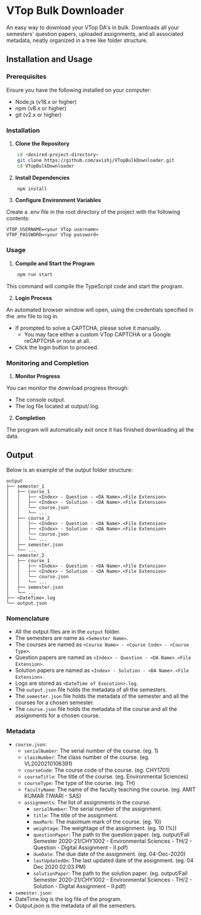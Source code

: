 # VTop Bulk Downloader

An easy way to download your VTop DA's in bulk. Downloads all your semesters' question papers, uploaded assignments, and all associated metadata, neatly organized in a tree like folder structure.

## Installation and Usage

### Prerequisites

Ensure you have the following installed on your computer:
- Node.js (v18.x or higher)
- npm (v8.x or higher)
- git (v2.x or higher)

### Installation

1. **Clone the Repository**

```sh
    cd <desired-project-directory>
    git clone https://github.com/avishj/VTopBulkDownloader.git
    cd VTopBulkDownloader
```

2. **Install Dependencies**

```sh
    npm install
```

3. **Configure Environment Variables**

Create a .env file in the root directory of the project with the following contents:

```env
VTOP_USERNAME=<your VTop username>
VTOP_PASSWORD=<your VTop password>
```

### Usage

1. **Compile and Start the Program**

```sh
    npm run start
```

This command will compile the TypeScript code and start the program.

2. **Login Process**

An automated browser window will open, using the credentials specified in the .env file to log in.

 - If prompted to solve a CAPTCHA, please solve it manually.
   - You may face either a custom VTop CAPTCHA or a Google reCAPTCHA or none at all.
 - Click the login button to proceed.

### Monitoring and Completion

1. **Monitor Progress**

You can monitor the download progress through:

 - The console output.
 - The log file located at output/<DateTime of Execution>.log.

2. **Completion**

The program will automatically exit once it has finished downloading all the data.

## Output

Below is an example of the output folder structure:

```
output
├── semester_1
│   ├── course_1
│   │   ├── <Index> - Question - <DA Name>.<File Extension>
│   │   ├── <Index> - Solution - <DA Name>.<File Extension>
│   │   └── course.json
│   │   └── ...
│   ├── course_2
│   │   ├── <Index> - Question - <DA Name>.<File Extension>
│   │   ├── <Index> - Solution - <DA Name>.<File Extension>
│   │   └── course.json
│   │   └── ...
│   ├── semester.json
│   └── ...
├── semester_2
│   ├── course_1
│   │   ├── <Index> - Question - <DA Name>.<File Extension>
│   │   ├── <Index> - Solution - <DA Name>.<File Extension>
│   │   └── course.json
│   │   └── ...
│   ├── semester.json
│   └── ...
├── <DateTime>.log
└── output.json
```
### Nomenclature

- All the output files are in the `output` folder.
- The semesters are name as `<Semester Name>`.
- The courses are named as `<Course Name> - <Course Code> - <Course Type>`.
- Question papers are named as `<Index> - Question - <DA Name>.<File Extension>`.
- Solution papers are named as `<Index> - Solution - <DA Name>.<File Extension>`.
- Logs are stored as `<DateTime of Execution>.log`.
- The `output.json` file holds the metadata of all the semesters.
- The `semester.json` file holds the metadata of the semester and all the courses for a chosen semester.
- The `course.json` file holds the metadata of the course and all the assignments for a chosen course.

### Metadata

- `course.json`:
    - `serialNumber`: The serial number of the course. (eg. 1)
    - `classNumber`: The class number of the course. (eg. VL2020210106391)
    - `courseCode`: The course code of the course. (eg. CHY1701)
    - `courseTitle`: The title of the course. (eg. Environmental Sciences)
    - `courseType`: The type of the course. (eg. TH)
    - `facultyName`: The name of the faculty teaching the course. (eg. AMIT KUMAR TIWARI - SAS)
    - `assignments`: The list of assignments in the course.
        - `serialNumber`: The serial number of the assignment.
        - `title`: The title of the assignment.
        - `maxMark`: The maximum mark of the course. (eg. 10)
        - `weightage`: The weightage of the assignment. (eg. 10 (%))
        - `questionPaper`: The path to the question paper. (eg. output/Fall Semester 2020-21/CHY1002 - Environmental Sciences - TH/2 - Question - Digital Assignment - II.pdf)
        - `dueDate`: The due date of the assignment. (eg. 04-Dec-2020)
        - `lastUpdatedOn`: The last updated date of the assignment. (eg. 04 Dec 2020 02:03 PM)
        - `solutionPaper`: The path to the solution paper. (eg. output/Fall Semester 2020-21/CHY1002 - Environmental Sciences - TH/2 - Solution - Digital Assignment - II.pdf) 
- `semester.json`:
- DateTime.log is the log file of the program.
- Output.json is the metadata of all the semesters.